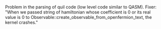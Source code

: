 Problem in the parsing of quil code (low level code similar to QASM). Fixer: "When we passed string of hamiltonian whose coefficient is 0 or its real value is 0 to Observable::create_observable_from_openfermion_text, the kernel crashes."